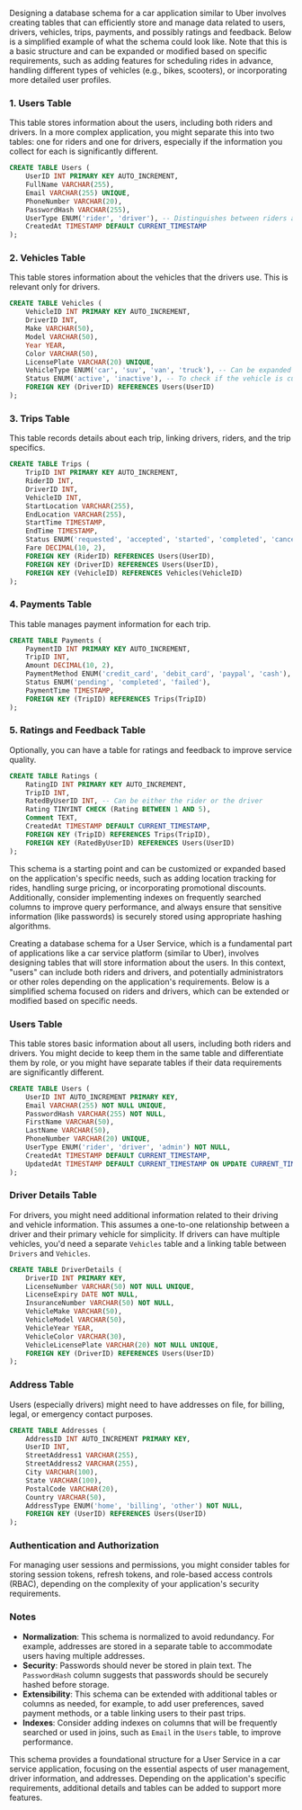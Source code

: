 Designing a database schema for a car application similar to Uber involves creating tables that can efficiently store and manage data related to users, drivers, vehicles, trips, payments, and possibly ratings and feedback. Below is a simplified example of what the schema could look like. Note that this is a basic structure and can be expanded or modified based on specific requirements, such as adding features for scheduling rides in advance, handling different types of vehicles (e.g., bikes, scooters), or incorporating more detailed user profiles.

### 1. Users Table

This table stores information about the users, including both riders and drivers. In a more complex application, you might separate this into two tables: one for riders and one for drivers, especially if the information you collect for each is significantly different.

```sql
CREATE TABLE Users (
    UserID INT PRIMARY KEY AUTO_INCREMENT,
    FullName VARCHAR(255),
    Email VARCHAR(255) UNIQUE,
    PhoneNumber VARCHAR(20),
    PasswordHash VARCHAR(255),
    UserType ENUM('rider', 'driver'), -- Distinguishes between riders and drivers
    CreatedAt TIMESTAMP DEFAULT CURRENT_TIMESTAMP
);
```

### 2. Vehicles Table

This table stores information about the vehicles that the drivers use. This is relevant only for drivers.

```sql
CREATE TABLE Vehicles (
    VehicleID INT PRIMARY KEY AUTO_INCREMENT,
    DriverID INT,
    Make VARCHAR(50),
    Model VARCHAR(50),
    Year YEAR,
    Color VARCHAR(50),
    LicensePlate VARCHAR(20) UNIQUE,
    VehicleType ENUM('car', 'suv', 'van', 'truck'), -- Can be expanded based on the types of vehicles allowed
    Status ENUM('active', 'inactive'), -- To check if the vehicle is currently active or not
    FOREIGN KEY (DriverID) REFERENCES Users(UserID)
);
```

### 3. Trips Table

This table records details about each trip, linking drivers, riders, and the trip specifics.

```sql
CREATE TABLE Trips (
    TripID INT PRIMARY KEY AUTO_INCREMENT,
    RiderID INT,
    DriverID INT,
    VehicleID INT,
    StartLocation VARCHAR(255),
    EndLocation VARCHAR(255),
    StartTime TIMESTAMP,
    EndTime TIMESTAMP,
    Status ENUM('requested', 'accepted', 'started', 'completed', 'cancelled'),
    Fare DECIMAL(10, 2),
    FOREIGN KEY (RiderID) REFERENCES Users(UserID),
    FOREIGN KEY (DriverID) REFERENCES Users(UserID),
    FOREIGN KEY (VehicleID) REFERENCES Vehicles(VehicleID)
);
```

### 4. Payments Table

This table manages payment information for each trip.

```sql
CREATE TABLE Payments (
    PaymentID INT PRIMARY KEY AUTO_INCREMENT,
    TripID INT,
    Amount DECIMAL(10, 2),
    PaymentMethod ENUM('credit_card', 'debit_card', 'paypal', 'cash'),
    Status ENUM('pending', 'completed', 'failed'),
    PaymentTime TIMESTAMP,
    FOREIGN KEY (TripID) REFERENCES Trips(TripID)
);
```

### 5. Ratings and Feedback Table

Optionally, you can have a table for ratings and feedback to improve service quality.

```sql
CREATE TABLE Ratings (
    RatingID INT PRIMARY KEY AUTO_INCREMENT,
    TripID INT,
    RatedByUserID INT, -- Can be either the rider or the driver
    Rating TINYINT CHECK (Rating BETWEEN 1 AND 5),
    Comment TEXT,
    CreatedAt TIMESTAMP DEFAULT CURRENT_TIMESTAMP,
    FOREIGN KEY (TripID) REFERENCES Trips(TripID),
    FOREIGN KEY (RatedByUserID) REFERENCES Users(UserID)
);
```

This schema is a starting point and can be customized or expanded based on the application's specific needs, such as adding location tracking for rides, handling surge pricing, or incorporating promotional discounts. Additionally, consider implementing indexes on frequently searched columns to improve query performance, and always ensure that sensitive information (like passwords) is securely stored using appropriate hashing algorithms.


Creating a database schema for a User Service, which is a fundamental part of applications like a car service platform (similar to Uber), involves designing tables that will store information about the users. In this context, "users" can include both riders and drivers, and potentially administrators or other roles depending on the application's requirements. Below is a simplified schema focused on riders and drivers, which can be extended or modified based on specific needs.

### Users Table

This table stores basic information about all users, including both riders and drivers. You might decide to keep them in the same table and differentiate them by role, or you might have separate tables if their data requirements are significantly different.

```sql
CREATE TABLE Users (
    UserID INT AUTO_INCREMENT PRIMARY KEY,
    Email VARCHAR(255) NOT NULL UNIQUE,
    PasswordHash VARCHAR(255) NOT NULL,
    FirstName VARCHAR(50),
    LastName VARCHAR(50),
    PhoneNumber VARCHAR(20) UNIQUE,
    UserType ENUM('rider', 'driver', 'admin') NOT NULL,
    CreatedAt TIMESTAMP DEFAULT CURRENT_TIMESTAMP,
    UpdatedAt TIMESTAMP DEFAULT CURRENT_TIMESTAMP ON UPDATE CURRENT_TIMESTAMP
);
```

### Driver Details Table

For drivers, you might need additional information related to their driving and vehicle information. This assumes a one-to-one relationship between a driver and their primary vehicle for simplicity. If drivers can have multiple vehicles, you'd need a separate `Vehicles` table and a linking table between `Drivers` and `Vehicles`.

```sql
CREATE TABLE DriverDetails (
    DriverID INT PRIMARY KEY,
    LicenseNumber VARCHAR(50) NOT NULL UNIQUE,
    LicenseExpiry DATE NOT NULL,
    InsuranceNumber VARCHAR(50) NOT NULL,
    VehicleMake VARCHAR(50),
    VehicleModel VARCHAR(50),
    VehicleYear YEAR,
    VehicleColor VARCHAR(30),
    VehicleLicensePlate VARCHAR(20) NOT NULL UNIQUE,
    FOREIGN KEY (DriverID) REFERENCES Users(UserID)
);
```

### Address Table

Users (especially drivers) might need to have addresses on file, for billing, legal, or emergency contact purposes.

```sql
CREATE TABLE Addresses (
    AddressID INT AUTO_INCREMENT PRIMARY KEY,
    UserID INT,
    StreetAddress1 VARCHAR(255),
    StreetAddress2 VARCHAR(255),
    City VARCHAR(100),
    State VARCHAR(100),
    PostalCode VARCHAR(20),
    Country VARCHAR(50),
    AddressType ENUM('home', 'billing', 'other') NOT NULL,
    FOREIGN KEY (UserID) REFERENCES Users(UserID)
);
```

### Authentication and Authorization

For managing user sessions and permissions, you might consider tables for storing session tokens, refresh tokens, and role-based access controls (RBAC), depending on the complexity of your application's security requirements.

### Notes

- **Normalization**: This schema is normalized to avoid redundancy. For example, addresses are stored in a separate table to accommodate users having multiple addresses.
- **Security**: Passwords should never be stored in plain text. The `PasswordHash` column suggests that passwords should be securely hashed before storage.
- **Extensibility**: This schema can be extended with additional tables or columns as needed, for example, to add user preferences, saved payment methods, or a table linking users to their past trips.
- **Indexes**: Consider adding indexes on columns that will be frequently searched or used in joins, such as `Email` in the `Users` table, to improve performance.

This schema provides a foundational structure for a User Service in a car service application, focusing on the essential aspects of user management, driver information, and addresses. Depending on the application's specific requirements, additional details and tables can be added to support more features.
